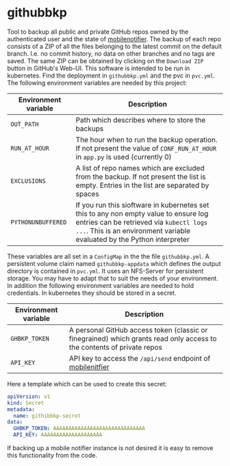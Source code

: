 # githubbkp
Tool to backup all public and private GitHub repos owned by the authenticated user and the state of [mobilenotifier](https://github.com/rmsk2/mobilenotifier). The backup of each repo consists of a ZIP of all the files belonging to the latest commit on the default branch. I.e. no commit history, no data on other branches and no tags are saved. The same ZIP can be obtained by clicking on the `Download ZIP` button in GitHub's Web-UI. This software is intended to be run in kubernetes. Find the deployment in `githubbkp.yml` and the pvc in `pvc.yml`. The following environment variables are needed by this project:

| Environment variable| Description|
|-|-|
|`OUT_PATH`| Path which describes where to store the backups |
|`RUN_AT_HOUR`| The hour when to run the backup operation. If not present the value of `CONF_RUN_AT_HOUR` in `app.py` is used (currently 0)|
|`EXCLUSIONS`| A list of repo names which are excluded from the backup. If not present the list is empty. Entries in the list are separated by spaces |
|`PYTHONUNBUFFERED`| If you run this sioftware in kubernetes set this to any non empty value to ensure log entries can be retrieved via `kubectl logs ...`. This is an environment variable evaluated by the Python interpreter |

These variables are all set in a `ConfigMap` in the the file `githubbkp.yml`. A persistent volume claim named `githubbkp-appdata` which defines the output directory is contained in `pvc.yml`. It uses an NFS-Server for persistent storage. You may have to adapt that to suit the needs of your environment. In addition the following environment variables are needed to hold credentials. In kubernetes they should be stored in a secret.

| Environment variable| Description|
|-|-|
| `GHBKP_TOKEN`| A personal GitHub access token (classic or finegrained) which grants read only access to the contents of private repos|
|`API_KEY`| API key to access the `/api/send` endpoint of [mobilenitfier](https://github.com/rmsk2/mobilenotifier)|

Here a template which can be used to create this secret:

```yml
apiVersion: v1
kind: Secret
metadata:
  name: githibbkp-secret
data:
  GHBKP_TOKEN: AAAAAAAAAAAAAAAAAAAAAAAAAAAAAA
  API_KEY: AAAAAAAAAAAAAAAAAAAA
```

If backing up a mobile notifier instance is not desired it is easy to remove this functionality from the code.